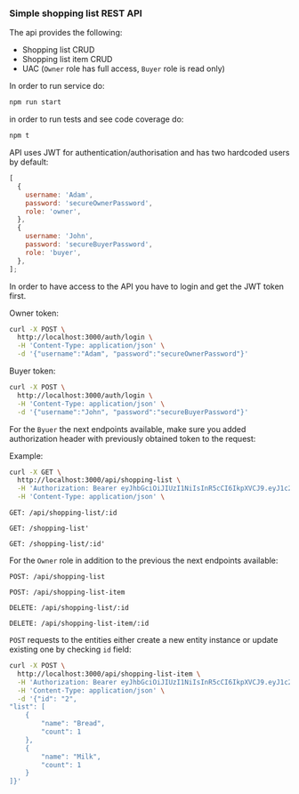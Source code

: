 ### Simple shopping list REST API

The api provides the following:

- Shopping list CRUD
- Shopping list item CRUD
- UAC (`Owner` role has full access, `Buyer` role is read only)

In order to run service do:

```bash
npm run start
```

in order to run tests and see code coverage do:

```bash
npm t
```

API uses JWT for authentication/authorisation and has two hardcoded users by default:

```js
[
  {
    username: 'Adam',
    password: 'secureOwnerPassword',
    role: 'owner',
  },
  {
    username: 'John',
    password: 'secureBuyerPassword',
    role: 'buyer',
  },
];
```

In order to have access to the API you have to login and get the JWT token first.

Owner token:

```bash
curl -X POST \
  http://localhost:3000/auth/login \
  -H 'Content-Type: application/json' \
  -d '{"username":"Adam", "password":"secureOwnerPassword"}'
```

Buyer token:

```bash
curl -X POST \
  http://localhost:3000/auth/login \
  -H 'Content-Type: application/json' \
  -d '{"username":"John", "password":"secureBuyerPassword"}'
```

For the `Byuer` the next endpoints available, make sure you added authorization header with previously obtained token to the request:

Example:

```bash
curl -X GET \
  http://localhost:3000/api/shopping-list \
  -H 'Authorization: Bearer eyJhbGciOiJIUzI1NiIsInR5cCI6IkpXVCJ9.eyJ1c2VybmFtZSI6IkpvaG4iLCJwYXNzd29yZCI6InNlY3VyZUJ1eWVyUGFzc3dvcmQiLCJyb2xlIjoiYnV5ZXIiLCJpYXQiOjE2MTIyMDY5NDB9.hgvpyXattWb1jW2FFlJmLRzyLR__ZH58-PsiaIBotWM' \
  -H 'Content-Type: application/json' \
```

```
GET: /api/shopping-list/:id
```

```
GET: /shopping-list'
```

```
GET: /shopping-list/:id'
```

For the `Owner` role in addition to the previous the next endpoints available:

```
POST: /api/shopping-list
```

```
POST: /api/shopping-list-item
```

```
DELETE: /api/shopping-list/:id
```

```
DELETE: /api/shopping-list-item/:id
```

`POST` requests to the entities either create a new entity instance or update existing one by checking `id` field:

```bash
curl -X POST \
  http://localhost:3000/api/shopping-list-item \
  -H 'Authorization: Bearer eyJhbGciOiJIUzI1NiIsInR5cCI6IkpXVCJ9.eyJ1c2VybmFtZSI6IkFkYW0iLCJwYXNzd29yZCI6InNlY3VyZU93bmVyUGFzc3dvcmQiLCJyb2xlIjoib3duZXIiLCJpYXQiOjE2MTIyMDc0OTB9.f-fk2aYN49RbXJqj4041mCI-E1h9n0vlr2E6XpMA4NM' \
  -H 'Content-Type: application/json' \
  -d '{"id": "2",
"list": [
    {
        "name": "Bread",
        "count": 1
    },
    {
        "name": "Milk",
        "count": 1
    }
]}'
```
